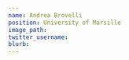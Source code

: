 ```yaml
---
name: Andrea Brovelli
position: University of Marsille
image_path:
twitter_username:
blurb:
---
```

